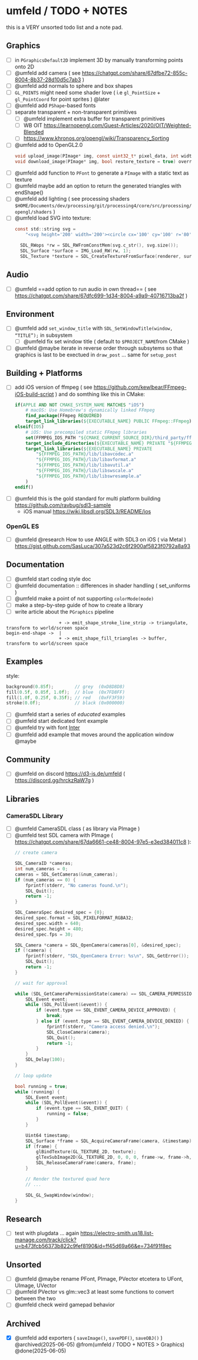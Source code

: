 # umfeld / TODO + NOTES

this is a VERY unsorted todo list and a note pad.

## Graphics

- [ ] in `PGraphicsDefault2D` implement 3D by manually transforming points onto 2D 
- [ ] @umfeld add camera ( see https://chatgpt.com/share/67dfbe72-855c-8004-8b37-28d10d5c7ab3 )
- [ ] @umfeld add normals to sphere and box shapes
- [ ] `GL_POINTS` might need some shader love ( i.e `gl_PointSize` + `gl_PointCoord` for point sprites ) @later
- [ ] @umfeld add `PShape`-based fonts
- [ ] separate transparent + non-transparent primitives
    - [ ] @umfeld implement extra buffer for transparent primitives
    - [ ] WB OIT https://learnopengl.com/Guest-Articles/2020/OIT/Weighted-Blended
    - [ ] https://www.khronos.org/opengl/wiki/Transparency_Sorting
- [ ] @umfeld add to OpenGL2.0
    ```C
    void upload_image(PImage* img, const uint32_t* pixel_data, int width, int height, int offset_x, int offset_y, bool mipmapped) override;
    void download_image(PImage* img, bool restore_texture = true) override;
    ```
- [ ] @umfeld add function to `PFont` to generate a `PImage` with a static text as texture
- [ ] @umfeld maybe add an option to return the generated triangles with endShape()
- [ ] @umfeld add lighting ( see processing shaders `$HOME/Documents/dev/processing/git/processing4/core/src/processing/opengl/shaders` )
- [ ] @umfeld load SVG into texture:
    ```C
    const std::string svg =
        "<svg height='200' width='200'><circle cx='100' cy='100' r='80' stroke='white' stroke-width='4' fill='black'/></svg>";
    
      SDL_RWops *rw = SDL_RWFromConstMem(svg.c_str(), svg.size());
      SDL_Surface *surface = IMG_Load_RW(rw, 1);
      SDL_Texture *texture = SDL_CreateTextureFromSurface(renderer, surface);
    ```

## Audio

- [ ] @umfeld ==add option to run audio in own thread== ( see https://chatgpt.com/share/67dfc699-1d34-8004-a9a9-40716713ba2f )

## Environment

- [ ] @umfeld add `set_window_title` with `SDL_SetWindowTitle(window, “TITLE”);` in subsystem
    - [ ] @umfeld fix set window title ( default to `$PROJECT_NAME`from CMake )
- [ ] @umfeld @maybe iterate in reverse order through subsytems so that graphics is last to be exectued in `draw_post` … same for `setup_post`

## Building + Platforms

- [ ] add iOS version of ffmpeg ( see https://github.com/kewlbear/FFmpeg-iOS-build-script ) and do somthing like this in CMake:
    ```cmake
    if(APPLE AND NOT CMAKE_SYSTEM_NAME MATCHES "iOS")
        # macOS: Use Homebrew's dynamically linked FFmpeg
        find_package(FFmpeg REQUIRED)
        target_link_libraries(${EXECUTABLE_NAME} PUBLIC FFmpeg::FFmpeg)
    elseif(IOS)
        # iOS: Use precompiled static FFmpeg libraries
        set(FFMPEG_IOS_PATH "${CMAKE_CURRENT_SOURCE_DIR}/third_party/ffmpeg-ios")
        target_include_directories(${EXECUTABLE_NAME} PRIVATE "${FFMPEG_IOS_PATH}/include")
        target_link_libraries(${EXECUTABLE_NAME} PRIVATE 
            "${FFMPEG_IOS_PATH}/lib/libavcodec.a"
            "${FFMPEG_IOS_PATH}/lib/libavformat.a"
            "${FFMPEG_IOS_PATH}/lib/libavutil.a"
            "${FFMPEG_IOS_PATH}/lib/libswscale.a"
            "${FFMPEG_IOS_PATH}/lib/libswresample.a"
        )
    endif()
    ```
- [ ] @umfeld this is the gold standard for multi platform building https://github.com/ravbug/sdl3-sample
    - iOS manual https://wiki.libsdl.org/SDL3/README/ios

### OpenGL ES

- [ ] @umfeld @research How to use ANGLE with SDL3 on iOS ( via Metal ) https://gist.github.com/SasLuca/307a523d2c6f2900af5823f0792a8a93

## Documentation

- [ ] @umfeld start coding style doc
- [ ] @umfeld documentation :: differences in shader handling ( set_uniforms )
- [ ] @umfeld make a point of not supporting `colorMode(mode)`
- [ ] make a step-by-step guide of how to create a library
- [ ] write article about the `PGraphics` pipeline
 ```
                     + -> emit_shape_stroke_line_strip -> triangulate, transform to world/screen space
 begin-end-shape ->  |
                     + -> emit_shape_fill_triangles -> buffer, transform to world/screen space
 ```

## Examples

style:

```C
background(0.85f);        // grey  (0xD8D8D8)
fill(0.5f, 0.85f, 1.0f);  // blue  (0x7FD8FF)
fill(1.0f, 0.25f, 0.35f); // red   (0xFF3F59)
stroke(0.0f);             // black (0x000000)
```

- [ ] @umfeld start a series of *educated* examples
- [ ] @umfeld start dedicated font example
- [ ] @umfeld try with font [Inter](https://rsms.me/inter/)
- [ ] @umfeld add example that moves around the application window @maybe

## Community

- [ ] @umfeld on discord https://d3-is.de/umfeld ( https://discord.gg/hrckzRaW7g )

## Libraries

### CameraSDL Library

- [ ] @umfeld CameraSDL class ( as library via PImage )
- [ ] @umfeld test SDL camera with PImage ( https://chatgpt.com/share/67da6661-ce48-8004-97e5-e3ed384011c8 ):
    ```c
    // create camera
    
    SDL_CameraID *cameras;
    int num_cameras = 0;
    cameras = SDL_GetCameras(&num_cameras);
    if (num_cameras == 0) {
        fprintf(stderr, "No cameras found.\n");
        SDL_Quit();
        return -1;
    }
    
    SDL_CameraSpec desired_spec = {0};
    desired_spec.format = SDL_PIXELFORMAT_RGBA32;
    desired_spec.width = 640;
    desired_spec.height = 480;
    desired_spec.fps = 30;
    
    SDL_Camera *camera = SDL_OpenCamera(cameras[0], &desired_spec);
    if (!camera) {
        fprintf(stderr, "SDL_OpenCamera Error: %s\n", SDL_GetError());
        SDL_Quit();
        return -1;
    }
    
    // wait for approval
    
    while (SDL_GetCameraPermissionState(camera) == SDL_CAMERA_PERMISSION_PENDING) {
        SDL_Event event;
        while (SDL_PollEvent(&event)) {
            if (event.type == SDL_EVENT_CAMERA_DEVICE_APPROVED) {
                break;
            } else if (event.type == SDL_EVENT_CAMERA_DEVICE_DENIED) {
                fprintf(stderr, "Camera access denied.\n");
                SDL_CloseCamera(camera);
                SDL_Quit();
                return -1;
            }
        }
        SDL_Delay(100);
    }
    
    // loop update
    
    bool running = true;
    while (running) {
        SDL_Event event;
        while (SDL_PollEvent(&event)) {
            if (event.type == SDL_EVENT_QUIT) {
                running = false;
            }
        }
    
        Uint64 timestamp;
        SDL_Surface *frame = SDL_AcquireCameraFrame(camera, &timestamp);
        if (frame) {
            glBindTexture(GL_TEXTURE_2D, texture);
            glTexSubImage2D(GL_TEXTURE_2D, 0, 0, 0, frame->w, frame->h, GL_RGBA, GL_UNSIGNED_BYTE, frame->pixels);
            SDL_ReleaseCameraFrame(camera, frame);
        }
    
        // Render the textured quad here
        // ...
    
        SDL_GL_SwapWindow(window);
    }
    ```

## Research

- [ ] test with plugdata … again https://electro-smith.us18.list-manage.com/track/click?u=b473fcb56373b822c9fef8190&id=ff45d69a66&e=734f91f8ec

## Unsorted

- [ ] @umfeld @maybe rename PFont, PImage, PVector etcetera to UFont, UImage, UVector
- [ ] @umfeld PVector vs glm::vec3 at least some functions to convert between the two
- [ ] @umfeld check weird gamepad behavior

## Archived

- [x] @umfeld add exporters ( `saveImage()`, `savePDF()`, `saveOBJ()` ) @archived(2025-06-05) @from(umfeld / TODO + NOTES > Graphics) @done(2025-06-05)
